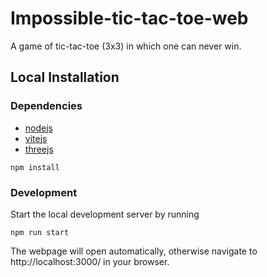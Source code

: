# Impossible-tic-tac-toe-web

A game of tic-tac-toe (3x3) in which one can never win.
## Local Installation

### Dependencies

- [nodejs](https://nodejs.org/)
- [vitejs](https://vitejs.dev/)
- [threejs](https://threejs.org/)

```
npm install
```
### Development

Start the local development server by running

```
npm run start
```
The webpage will open automatically, otherwise navigate to http://localhost:3000/ in your browser.
